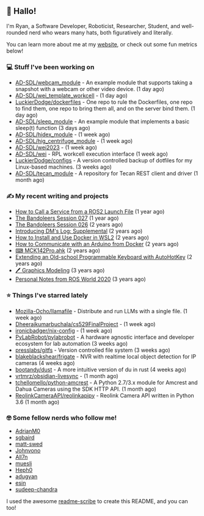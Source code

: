 ## 👋 Hallo!

I'm Ryan, a Software Developer, Roboticist, Researcher, Student, and well-rounded nerd who wears many hats, both figuratively and literally.

You can learn more about me at my [website](https://ryandlewis.dev), or check out some fun metrics below!

### 💻 Stuff I've been working on

- [AD-SDL/webcam_module](https://github.com/AD-SDL/webcam_module) - An example module that supports taking a snapshot with a webcam or other video device. (1 day ago)
- [AD-SDL/wei_template_workcell](https://github.com/AD-SDL/wei_template_workcell) -  (1 day ago)
- [LuckierDodge/dockerfiles](https://github.com/LuckierDodge/dockerfiles) - One repo to rule the Dockerfiles, one repo to find them, one repo to bring them all, and on the server bind them. (1 day ago)
- [AD-SDL/sleep_module](https://github.com/AD-SDL/sleep_module) - An example module that implements a basic sleep(t) function (3 days ago)
- [AD-SDL/hidex_module](https://github.com/AD-SDL/hidex_module) -  (1 week ago)
- [AD-SDL/hig_centrifuge_module](https://github.com/AD-SDL/hig_centrifuge_module) -  (1 week ago)
- [AD-SDL/wei2023](https://github.com/AD-SDL/wei2023) -  (1 week ago)
- [AD-SDL/wei](https://github.com/AD-SDL/wei) - RPL workcell execution interface (1 week ago)
- [LuckierDodge/configs](https://github.com/LuckierDodge/configs) - A version controlled backup of dotfiles for my Linux-based machines. (3 weeks ago)
- [AD-SDL/tecan_module](https://github.com/AD-SDL/tecan_module) - A repository for Tecan REST client and driver (1 month ago)

### ✍ My recent writing and projects

- [How to Call a Service from a ROS2 Launch File](https://ryandlewis.dev/posts/callserviceinros2launch/) (1 year ago)
- [The Bandoleers Session 027](https://ryandlewis.dev/posts/ttrpg/thebandoleers027/) (1 year ago)
- [The Bandoleers Session 026](https://ryandlewis.dev/posts/ttrpg/thebandoleers026/) (2 years ago)
- [Introducing DM&#39;s Log: Supplemental](https://ryandlewis.dev/posts/ttrpg/introducingdmslog/) (2 years ago)
- [How to Install and Use Docker in WSL2](https://ryandlewis.dev/posts/howtowsldocker/) (2 years ago)
- [How to Communicate with an Arduino from Docker](https://ryandlewis.dev/posts/howtoarduinodocker/) (2 years ago)
- [⌨ MCK142Pro.ahk](https://ryandlewis.dev/projects/mck142pro/) (2 years ago)
- [Extending an Old-school Programmable Keyboard with AutoHotKey](https://ryandlewis.dev/posts/mck142pro/) (2 years ago)
- [🖊 Graphics Modeling](https://ryandlewis.dev/projects/graphics/) (3 years ago)
- [Personal Notes from ROS World 2020](https://ryandlewis.dev/posts/rosworld2020/) (3 years ago)

### ⭐ Things I've starred lately

- [Mozilla-Ocho/llamafile](https://github.com/Mozilla-Ocho/llamafile) - Distribute and run LLMs with a single file. (1 week ago)
- [Dheerajkumarbuchala/cs529FinalProject](https://github.com/Dheerajkumarbuchala/cs529FinalProject) -  (1 week ago)
- [ironicbadger/nix-config](https://github.com/ironicbadger/nix-config) -  (1 week ago)
- [PyLabRobot/pylabrobot](https://github.com/PyLabRobot/pylabrobot) - A hardware agnostic interface and developer ecosystem for lab automation (3 weeks ago)
- [presslabs/gitfs](https://github.com/presslabs/gitfs) - Version controlled file system (3 weeks ago)
- [blakeblackshear/frigate](https://github.com/blakeblackshear/frigate) - NVR with realtime local object detection for IP cameras (4 weeks ago)
- [bootandy/dust](https://github.com/bootandy/dust) - A more intuitive version of du in rust (4 weeks ago)
- [vrtmrz/obsidian-livesync](https://github.com/vrtmrz/obsidian-livesync) -  (1 month ago)
- [tchellomello/python-amcrest](https://github.com/tchellomello/python-amcrest) - A Python 2.7/3.x module for Amcrest and Dahua Cameras using the SDK HTTP API. (1 month ago)
- [ReolinkCameraAPI/reolinkapipy](https://github.com/ReolinkCameraAPI/reolinkapipy) - Reolink Camera API written in Python 3.6 (1 month ago)

### 🤓 Some fellow nerds who follow me!

- [AdrianM0](https://github.com/AdrianM0)
- [sgbaird](https://github.com/sgbaird)
- [matt-swed](https://github.com/matt-swed)
- [Johnvono](https://github.com/Johnvono)
- [All7n](https://github.com/All7n)
- [muesli](https://github.com/muesli)
- [Heph0](https://github.com/Heph0)
- [adugyan](https://github.com/adugyan)
- [esin](https://github.com/esin)
- [sudeep-chandra](https://github.com/sudeep-chandra)

I used the awesome [readme-scribe](https://github.com/muesli/readme-scribe) to create this README, and you can too!
